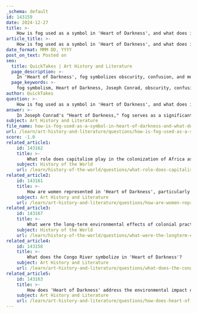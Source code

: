 ```yaml
---
_schema: default
id: 143159
date: 2024-12-27
title: >-
    How is fog used as a symbol in 'Heart of Darkness', and what does it represent?
article_title: >-
    How is fog used as a symbol in 'Heart of Darkness', and what does it represent?
date_format: MMM DD, YYYY
post_on_text: Posted on
seo:
  title: QuickTakes | Art History and Literature
  page_description: >-
    In 'Heart of Darkness', fog symbolizes obscurity, confusion, and moral ambiguity, reflecting Marlow's psychological struggles and the complexities of imperialism.
  page_keywords: >-
    fog symbolism, Heart of Darkness, Joseph Conrad, obscurity, confusion, moral ambiguity, imperialism, psychological exploration, Marlow's journey, colonialism, darkness, human nature, unconscious mind, id and ego
author: QuickTakes
question: >-
    How is fog used as a symbol in 'Heart of Darkness', and what does it represent?
answer: >-
    In Joseph Conrad's "Heart of Darkness," fog serves as a significant symbol that encapsulates themes of obscurity, confusion, and moral ambiguity. The presence of fog throughout Marlow's journey into the African Congo represents the distortion of reality and the challenges of understanding both the external world and the internal psyche.\n\n1. **Obscurity and Confusion**: The fog enveloping the journey symbolizes the uncertainty and lack of clarity that Marlow experiences as he navigates through the jungle. It reflects the disorientation that comes with venturing into the unknown, both geographically and psychologically. This obscurity mirrors the moral complexities of imperialism, where the intentions of colonizers are often shrouded in self-deception and rationalization.\n\n2. **Moral Ambiguity**: The fog also represents the moral ambiguity that pervades the novella. As Marlow encounters the brutal realities of colonialism and the degradation of human values, the fog serves as a metaphor for the blurred lines between civilization and savagery. It highlights the struggle between reason and instinct, as Marlow grapples with the darkness within humanity and the implications of Kurtz's actions.\n\n3. **Psychological Exploration**: From a Freudian perspective, the fog can be seen as a manifestation of the unconscious mind, where the id (primal instincts) and the ego (rational thought) are in conflict. Marlow's journey through the fog symbolizes his psychological exploration of these inner conflicts, as he confronts the darker aspects of human nature and the disconnection of the psyche that occurs in the isolation of the jungle.\n\nIn summary, the fog in "Heart of Darkness" is a multifaceted symbol that represents obscurity, moral ambiguity, and the psychological struggles faced by Marlow. It enriches the narrative by illustrating the complexities of imperialism and the human condition, allowing readers to engage with the deeper themes of the novella.
subject: Art History and Literature
file_name: how-is-fog-used-as-a-symbol-in-heart-of-darkness-and-what-does-it-represent.md
url: /learn/art-history-and-literature/questions/how-is-fog-used-as-a-symbol-in-heart-of-darkness-and-what-does-it-represent
score: -1.0
related_article1:
    id: 143162
    title: >-
        What role does capitalism play in the colonization of Africa as depicted in 'Heart of Darkness'?
    subject: History of the World
    url: /learn/history-of-the-world/questions/what-role-does-capitalism-play-in-the-colonization-of-africa-as-depicted-in-heart-of-darkness
related_article2:
    id: 143161
    title: >-
        How are women represented in 'Heart of Darkness', particularly through the characters of Marlow's Aunt and Kurtz's Mistress?
    subject: Art History and Literature
    url: /learn/art-history-and-literature/questions/how-are-women-represented-in-heart-of-darkness-particularly-through-the-characters-of-marlows-aunt-and-kurtzs-mistress
related_article3:
    id: 143167
    title: >-
        What were the long-term environmental effects of colonial practices in Africa?
    subject: History of the World
    url: /learn/history-of-the-world/questions/what-were-the-longterm-environmental-effects-of-colonial-practices-in-africa
related_article4:
    id: 143158
    title: >-
        What does the Congo River symbolize in 'Heart of Darkness'?
    subject: Art History and Literature
    url: /learn/art-history-and-literature/questions/what-does-the-congo-river-symbolize-in-heart-of-darkness
related_article5:
    id: 143163
    title: >-
        How does 'Heart of Darkness' address the environmental impact of colonialism?
    subject: Art History and Literature
    url: /learn/art-history-and-literature/questions/how-does-heart-of-darkness-address-the-environmental-impact-of-colonialism
---
```


&nbsp;